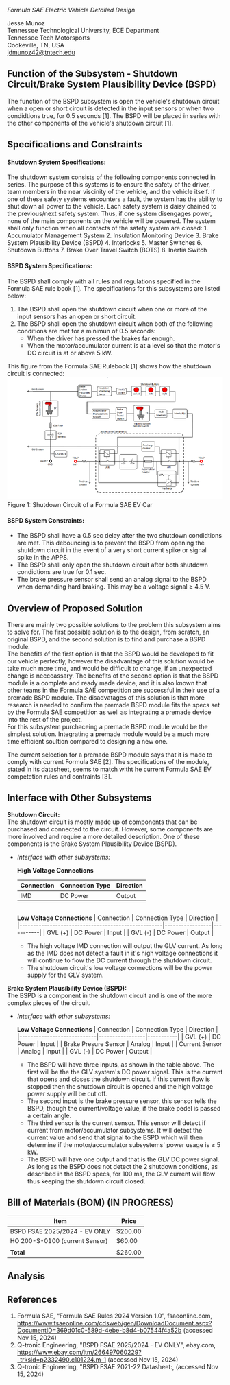 
_Formula SAE Electric Vehicle Detailed Design_

Jesse Munoz  
Tennessee Technological University, ECE Department  
Tennessee Tech Motorsports  
Cookeville, TN, USA  
[jdmunoz42@tntech.edu](mailto:jdmunoz42@tntech.edu)

## Function of the Subsystem - Shutdown Circuit/Brake System Plausibility Device (BSPD)
The function of the BSPD subsystem is open the vehicle's shutdown circuit when a open or short circuit is detected in the input sensors or when two condidtions true, for 0.5 seconds [1]. The BSPD will be placed in series with the other components of the vehicle's shutdown circuit [1].

## Specifications and Constraints
#### Shutdown System Specifications:
The shutdown system consists of the following components connected in series. The purpose of this systems is to ensure the safety of the driver, team members in the near viscinity of the vehicle, and the vehicle itself. If one of these safety systems encounters a fault, the system has the ability to shut down all power to the vehicle. Each safety system is daisy chained to the previous/next safety system. Thus, if one system disengages power, none of the main components on the vehicle will be powered. The system shall only function when all contacts of the safety system are closed:
    1. Accumulator Management System
    2. Insulation Monitoring Device
    3. Brake System Plausibility Device (BSPD)
    4. Interlocks
    5. Master Switches
    6. Shutdown Buttons
    7. Brake Over Travel Switch (BOTS)
    8. Inertia Switch 
#### BSPD System Specifications:  
   The BSPD shall comply with all rules and regulations specified in the Formula SAE rule book [1]. The specifications for this subsystems are listed below:
   1. The BSPD shall open the shutdown circuit when one or more of the input sensors has an open or short circuit.
   2. The BSPD shall open the shutdown circuit when both of the following conditions are met for a minimun of 0.5 seconds:
       - When the driver has pressed the brakes far enough.
       - When the motor/accumulator current is at a level so that the motor's DC circuit is at or above 5 kW.
     
  This figure from the Formula SAE Rulebook [1] shows how the shutdown circuit is connected: 
![Figure 1: Shutdown Circuit of a Formula SAE EV Car](https://github.com/northsack/F24_Team2_FormulaSAE/blob/main/Documentation/Images/Fig.%201%20shutdown%20circuit.png)\
Figure 1: Shutdown Circuit of a Formula SAE EV Car

#### BSPD System Constraints:
 - The BSPD shall have a 0.5 sec delay after the two shutdown condidtions are met. This debouncing is to prevent the BSPD from opening the shutdown circuit in the event of a very short current spike or signal spike in the APPS.
 - The BSPD shall only open the shutdown circuit after both shutdown condidtions are true for 0.1 sec.
 - The brake pressure sensor shall send an analog signal to the BSPD when demanding hard braking. This may be a voltage signal ≥ 4.5 V.

## Overview of Proposed Solution
There are mainly two possible solutions to the problem this subsystem aims to solve for. The first possible solution is to the design, from scratch, an original BSPD, and the second solution is to find and purchase a BSPD module.  
The benefits of the first option is that the BSPD would be developed to fit our vehicle perfectly, however the disadvantage of this solution would be take much more time, and would be difficult to change, if an unexpected change is necceassary. 
The benefits of the second option is that the BSPD module is a complete and ready made device, and it is also known that other teams in the Formula SAE competition are successful in their use of a premade BSPD module. The disadvatages of this solution is that more research is needed to confirm the premade BSPD module fits the specs set by the Formula SAE competition as well as integrating a premade device into the rest of the project.  
For this subsystem purchaceing a premade BSPD module would be the simplest solution. Integrating a premade module would be a much more time efficient soultion compared to designing a new one.

The current selection for a premade BSPD module says that it is made to comply with current Formula SAE [2]. The specifications of the module, stated in its datasheet, seems to match witht he current Formula SAE EV competetion rules and contraints [3].

## Interface with Other Subsystems
**Shutdown Circuit:**  
The shutdown circuit is mostly made up of components that can be purchased and connected to the circuit. However, some components are more involved and require a more detailed description. One of these components is the Brake System Plausibility Device (BSPD).

- *Interface with other subsystems:*

  **High Voltage Connections**

  | Connection     | Connection Type | Direction |
  |----------------|-----------------|-----------|
  | IMD            | DC Power        | Output    |

   <br>**Low Voltage Connections**
    | Connection                                         | Connection Type | Direction |
    |----------------------------------------------------|-----------------|-----------|
    | GVL (+)         			 | DC Power        | Input     |
    | GVL (-)         			 | DC Power        | Output    |

    - The high voltage IMD connection will output the GLV current. As long as the IMD does not detect a fault in it's high voltage connections it will continue to flow the DC current through the shutdown circuit.  
    - The shutdown circuit's low voltage connections will be the power supply for the GLV system.

**Brake System Plausibility Device (BSPD):**  
The BSPD is a component in the shutdown circuit and is one of the more complex pieces of the circuit.

- *Interface with other subsystems:*

    **Low Voltage Connections**
    | Connection                 | Connection Type | Direction |
    |----------------------------|-----------------|-----------|
    | GVL (+)         			 | DC Power        | Input     |
    | Brake Presure Sensor       | Analog          | Input     |
    | Current Sensor         	 | Analog          | Input     |
    | GVL (-)         			 | DC Power        | Output    |

    - The BSPD will have three inputs, as shown in the table above. The first will be the the GLV system's DC power signal. This is the current that opens and closes the shutdown circuit. If this current flow is stopped then the shutdown circuit is opened and the high voltage power supply will be cut off.
    - The second input is the brake pressure sensor, this sensor tells the BSPD, though the current/voltage value, if the brake pedel is passed a certain angle.
    - The third sensor is the current sensor. This sensor will detect if current from motor/accumulator subsystems. It will detect the current value and send that signal to the BSPD which will then determine if the motor/accumulator subsystems' power usage is ≥ 5 kW.
    - The BSPD will have one output and that is the GLV DC power signal. As long as the BSPD does not detect the 2 shutdown conditions, as described in the BSPD specs, for 100 ms, the GLV current will flow thus keeping the shutdown circuit closed.

## Bill of Materials (BOM)       **(IN PROGRESS)**
| Item                            | Price    |   
|---------------------------------|----------|
| BSPD FSAE 2025/2024 - EV ONLY   | $200.00  |
| HO 200-S-0100	 (current Sensor) | $60.00   |
|           			          |          |
| **Total**          			  | $260.00  |
    
## Analysis

## References
1. Formula SAE, “Formula SAE Rules 2024 Version 1.0”, fsaeonline.com, <https://www.fsaeonline.com/cdsweb/gen/DownloadDocument.aspx?DocumentID=369d01c0-589d-4ebe-b8d4-b07544f4a52b> (accessed Nov 15, 2024)
2. Q-tronic Engineering, "BSPD FSAE 2025/2024 - EV ONLY", ebay.com, <https://www.ebay.com/itm/266497060229?_trksid=p2332490.c101224.m-1> (accessed Nov 15, 2024)
3. Q-tronic Engineering, "BSPD FSAE 2021-22 Datasheet:, (accessed Nov 15, 2024)
